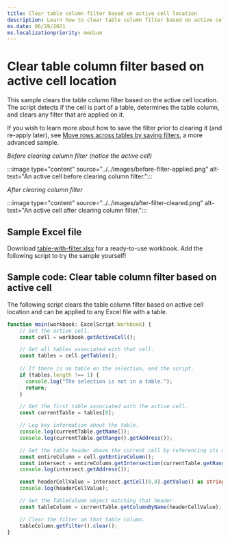 ```yaml
---
title: Clear table column filter based on active cell location
description: Learn how to clear table column filter based on active cell location.
ms.date: 06/29/2021
ms.localizationpriority: medium
---
```


# Clear table column filter based on active cell location

This sample clears the table column filter based on the active cell location. The script detects if the cell is part of a table, determines the table column, and clears any filter that are applied on it.

If you wish to learn more about how to save the filter prior to clearing it (and re-apply later), see [Move rows across tables by saving filters](move-rows-across-tables.md), a more advanced sample.

_Before clearing column filter (notice the active cell)_

:::image type="content" source="../../images/before-filter-applied.png" alt-text="An active cell before clearing column filter.":::

_After clearing column filter_

:::image type="content" source="../../images/after-filter-cleared.png" alt-text="An active cell after clearing column filter.":::

## Sample Excel file

Download <a href="table-with-filter.xlsx">table-with-filter.xlsx</a> for a ready-to-use workbook. Add the following script to try the sample yourself!

## Sample code: Clear table column filter based on active cell

The following script clears the table column filter based on active cell location and can be applied to any Excel file with a table.

```TypeScript
function main(workbook: ExcelScript.Workbook) {
    // Get the active cell.
    const cell = workbook.getActiveCell();

    // Get all tables associated with that cell.
    const tables = cell.getTables();
    
    // If there is no table on the selection, end the script.
    if (tables.length !== 1) {
      console.log("The selection is not in a table.");
      return;
    }

    // Get the first table associated with the active cell.
    const currentTable = tables[0];

    // Log key information about the table.
    console.log(currentTable.getName());
    console.log(currentTable.getRange().getAddress());

    // Get the table header above the current cell by referencing its column.
    const entireColumn = cell.getEntireColumn();
    const intersect = entireColumn.getIntersection(currentTable.getRange());
    console.log(intersect.getAddress());

    const headerCellValue = intersect.getCell(0,0).getValue() as string;
    console.log(headerCellValue);

    // Get the TableColumn object matching that header.
    const tableColumn = currentTable.getColumnByName(headerCellValue);

    // Clear the filter on that table column.
    tableColumn.getFilter().clear();
}
```

